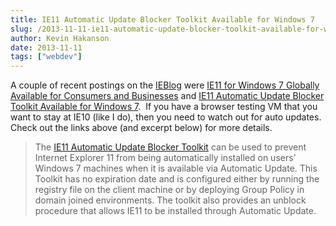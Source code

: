 ```yaml
---
title: IE11 Automatic Update Blocker Toolkit Available for Windows 7
slug: /2013-11-11-ie11-automatic-update-blocker-toolkit-available-for-windows-7
author: Kevin Hakanson
date: 2013-11-11
tags: ["webdev"]
---
```

A couple of recent postings on the [IEBlog](http://blogs.msdn.com/b/ie/) were [IE11 for Windows 7 Globally Available for Consumers and Businesses](http://blogs.msdn.com/b/ie/archive/2013/11/07/ie11-for-windows-7-globally-available-for-consumers-and-businesses.aspx) and [IE11 Automatic Update Blocker Toolkit Available for Windows 7](http://blogs.msdn.com/b/ie/archive/2013/10/11/ie11-automatic-update-blocker-toolkit-available-for-windows-7.aspx).  If you have a browser testing VM that you want to stay at IE10 (like I do), then you need to watch out for auto updates.  Check out the links above (and excerpt below) for more details.

> The [IE11 Automatic Update Blocker Toolkit](http://www.microsoft.com/en-us/download/details.aspx?id=40722) can be used to prevent Internet Explorer 11 from being automatically installed on users’ Windows 7 machines when it is available via Automatic Update. This Toolkit has no expiration date and is configured either by running the registry file on the client machine or by deploying Group Policy in domain joined environments. The toolkit also provides an unblock procedure that allows IE11 to be installed through Automatic Update.